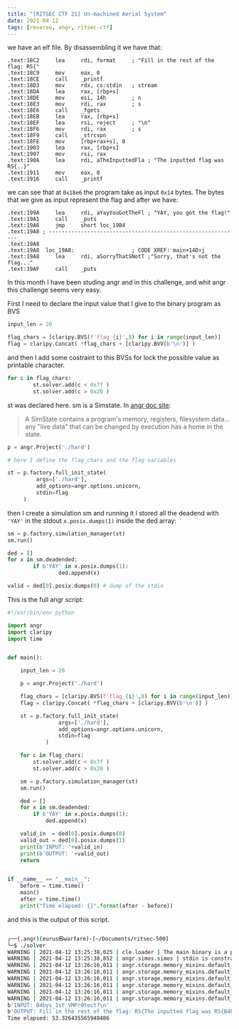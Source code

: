 ```yaml
---
title: "[RITSEC CTF 21] Un-machined Aerial System"
date: 2021-04-12
tags: [reverse, angr, ritsec-ctf]
---
```


we have an elf file. By disassembling it we have that:

```assembly
.text:18C2     lea     rdi, format     ; "Fill in the rest of the flag: RS{"
.text:18C9     mov     eax, 0
.text:18CE     call    _printf
.text:18D3     mov     rdx, cs:stdin   ; stream
.text:18DA     lea     rax, [rbp+s]
.text:18DE     mov     esi, 14h        ; n
.text:18E3     mov     rdi, rax        ; s
.text:18E6     call    _fgets
.text:18EB     lea     rax, [rbp+s]
.text:18EF     lea     rsi, reject     ; "\n"
.text:18F6     mov     rdi, rax        ; s
.text:18F9     call    _strcspn
.text:18FE     mov     [rbp+rax+s], 0
.text:1903     lea     rax, [rbp+s]
.text:1907     mov     rsi, rax
.text:190A     lea     rdi, aTheInputtedFla ; "The inputted flag was RS{..}"
.text:1911     mov     eax, 0
.text:1916     call    _printf
```
we can see that at ``` 0x18e6 ``` the program take as input ``` 0x14 ``` bytes. The bytes that we give as input represent the flag and after we have:

```assembly
.text:199A     lea     rdi, aYayYouGotTheFl ; "YAY, you got the flag!"
.text:19A1     call    _puts
.text:19A6     jmp     short loc_19B4
.text:19A8 ; ------------------------------------------------------------
.text:19A8
.text:19A8  loc_19A8:                  ; CODE XREF: main+14D↑j
.text:19A8     lea     rdi, aSorryThatSNotT ;"Sorry, that's not the flag..."
.text:19AF     call    _puts
```

In this month I have been studing angr and in this challenge, and whit angr this challenge seems very easy.

First I need to declare the input value that I give to the binary program as BVS

```python
input_len = 20

flag_chars = [claripy.BVS(f'flag_{i}',8) for i in range(input_len)]
flag = claripy.Concat( *flag_chars + [claripy.BVV(b'\n')] )
```

and then I add some costraint to this BVSs for lock the possible value as printable character.

```python
for c in flag_chars:
        st.solver.add(c < 0x7f )
        st.solver.add(c > 0x20 )
```

st was declared here. sm is a Simstate.
In [angr doc site](https://docs.angr.io/core-concepts/toplevel):
> A SimState contains a program's memory, registers, filesystem data... 
> any "live data" that can be changed by execution has a home in the state. 


```python
p = angr.Project('./hard')

# here I define the flag_chars and the flag variables

st = p.factory.full_init_state(
         args=['./hard'],
         add_options=angr.options.unicorn,
         stdin=flag
     )
```
then I create a simulation sm and running it I stored all the deadend with ``` 'YAY' ``` in the stdout ``` x.posix.dumps(1) ``` inside the ded array:

```python
sm = p.factory.simulation_manager(st)
sm.run()

ded = []
for x in sm.deadended:
        if b'YAY' in x.posix.dumps(1):
                ded.append(x)

valid = ded[0].posix.dumps(0) # dump of the stdin
```


This is the full angr script:

```python
#!/usr/bin/env python

import angr 
import claripy
import time


def main():

    input_len = 20

    p = angr.Project('./hard')

    flag_chars = [claripy.BVS(f'flag_{i}',8) for i in range(input_len)]
    flag = claripy.Concat( *flag_chars + [claripy.BVV(b'\n')] )

    st = p.factory.full_init_state(
                args=['./hard'],
                add_options=angr.options.unicorn,
                stdin=flag
            )

    for c in flag_chars:
        st.solver.add(c < 0x7f )
        st.solver.add(c > 0x20 )

    sm = p.factory.simulation_manager(st)
    sm.run()

    ded = []
    for x in sm.deadended:
        if b'YAY' in x.posix.dumps(1):
            ded.append(x)

    valid_in  = ded[0].posix.dumps(0)
    valid_out = ded[0].posix.dumps(1)
    print(b'INPUT: '+valid_in)
    print(b'OUTPUT: '+valid_out)
    return


if __name__ == "__main__":
    before = time.time()
    main()
    after = time.time()
    print("Time elapsed: {}".format(after - before))
``` 

and this is the output of this script.
```bash

┌──(.angr)(eurus㉿warfare)-[~/Documents/ritsec-500]
└─$ ./solver   
WARNING | 2021-04-12 13:25:38,025 | cle.loader | The main binary is a position-independent execuable. It is being loaded with a base address of 0x400000.
WARNING | 2021-04-12 13:25:38,852 | angr.simos.simos | stdin is constrained to 21 bytes (has_end=True). If you are only providing the first 21 bytes instead of the entire stdin, please use stdin=SimFileStream(name='stdin', content=your_first_n_bytes, has_end=False).                                                                        
WARNING | 2021-04-12 13:26:16,011 | angr.storage.memory_mixins.default_filler_mixin | The program is accessing memory or registers with an unspecified value. This could indicate unwanted behavior.                                                                                                                                              
WARNING | 2021-04-12 13:26:16,011 | angr.storage.memory_mixins.default_filler_mixin | angr will cope with this by generating an unconstrained symbolic variable and continuing. You can resolve this by:                                                                                                                                          
WARNING | 2021-04-12 13:26:16,011 | angr.storage.memory_mixins.default_filler_mixin | 1) setting a value to the initial state
WARNING | 2021-04-12 13:26:16,011 | angr.storage.memory_mixins.default_filler_mixin | 2) adding the state option ZERO_FILL_UNCONSTRAINED_{MEMORY,REGISTERS}, to make unknown regions hold null                                                                                                                                                    
WARNING | 2021-04-12 13:26:16,011 | angr.storage.memory_mixins.default_filler_mixin | 3) adding the state option SYMBOL_FILL_UNCONSTRAINED_{MEMORY,REGISTERS}, to suppress these messages.                                                                                                                                                        
WARNING | 2021-04-12 13:26:16,011 | angr.storage.memory_mixins.default_filler_mixin | Filling memory at 0x7fffffffffefe6e with 1 unconstrained bytes referenced from 0x40126b (PLT.perror+0x19b in hard (0x126b))                                                                                                                                 
b'INPUT: B4bys_1st_VMPr0tect?\n'
b'OUTPUT: Fill in the rest of the flag: RS{The inputted flag was RS{B4bys_1st_VMPr0tect}\n\nYAY, you got the flag!\n'
Time elapsed: 53.326435565948486

```



